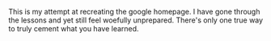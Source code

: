 This is my attempt at recreating the google homepage. I have gone through the lessons and yet still feel woefully unprepared. There's only one true way to truly cement what you have learned.
